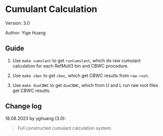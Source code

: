 # Cumulant Calculation

Version: 3.0

Author: Yige Huang

## Guide

1. Use `make cumulant` to get `runCumulant`, which do raw cumulant calculation for each RefMult3 bin and CBWC procedure.

2. Use `make cbwc` to get `cbwc`, which get CBWC results from `raw.root`.

3. Use `make duoCBWC` to get `duoCBWC`, which from U and L run raw root files get CBWC results.

## Change log

18.08.2023 by yghuang (3.0):

> Full constructed cumulant calculation system.